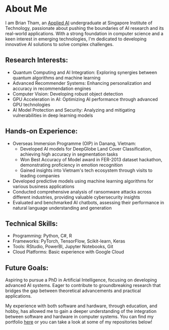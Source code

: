 # About Me

I am Brian Tham, an [Applied AI](https://www.singaporetech.edu.sg/undergraduate-programmes/applied-artificial-intelligence) undergraduate at Singapore Institute of Technology, passionate about pushing the boundaries of AI research and its real-world applications. With a strong foundation in computer science and a keen interest in emerging technologies, I'm dedicated to developing innovative AI solutions to solve complex challenges.

## Research Interests:
- Quantum Computing and AI Integration: Exploring synergies between quantum algorithms and machine learning
- Advanced Recommender Systems: Enhancing personalization and accuracy in recommendation engines
- Computer Vision: Developing robust object detection
- GPU Acceleration in AI: Optimizing AI performance through advanced GPU technologies
- AI Model Protection and Security: Analyzing and mitigating vulnerabilities in deep learning models

## Hands-on Experience:
- Overseas Immersion Programme (OIP) in Danang, Vietnam:
  - Developed AI models for DeepGlobe Land Cover Classification, achieving high accuracy in segmentation tasks
  - Won Best Accuracy of Model award in FER-2013 dataset hackathon, demonstrating proficiency in emotion recognition
  - Gained insights into Vietnam's tech ecosystem through visits to leading companies
- Developed predictive models using machine learning algorithms for various business applications
- Conducted comprehensive analysis of ransomware attacks across different industries, providing valuable cybersecurity insights
- Evaluated and benchmarked AI chatbots, assessing their performance in natural language understanding and generation

## Technical Skills:
- Programming: Python, C#, R
- Frameworks: PyTorch, TensorFlow, Scikit-learn, Keras
- Tools: RStudio, PowerBI, Jupyter Notebooks, Git
- Cloud Platforms: Basic experience with Google Cloud

## Future Goals:
Aspiring to pursue a PhD in Artificial Intelligence, focusing on developing advanced AI systems. Eager to contribute to groundbreaking research that bridges the gap between theoretical advancements and practical applications.

My experience with both software and hardware, through education, and hobby, has allowed me to gain a deeper understanding of the integration between software and hardware in computer systems. You can find my portfolio [here](https://briantham.com) or you can take a look at some of my repositories below!
